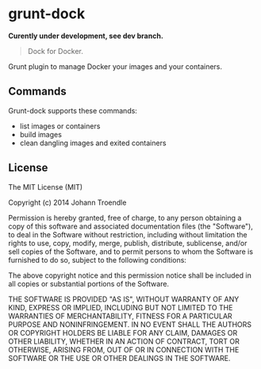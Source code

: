 grunt-dock
==========

**Curently under development, see dev branch.**

> Dock for Docker.

Grunt plugin to manage Docker your images and your containers.


Commands
----

Grunt-dock supports these commands:
* list images or containers
* build images
* clean dangling images and exited containers


License
----

The MIT License (MIT)

Copyright (c) 2014 Johann Troendle

Permission is hereby granted, free of charge, to any person obtaining a copy
of this software and associated documentation files (the "Software"), to deal
in the Software without restriction, including without limitation the rights
to use, copy, modify, merge, publish, distribute, sublicense, and/or sell
copies of the Software, and to permit persons to whom the Software is
furnished to do so, subject to the following conditions:

The above copyright notice and this permission notice shall be included in all
copies or substantial portions of the Software.

THE SOFTWARE IS PROVIDED "AS IS", WITHOUT WARRANTY OF ANY KIND, EXPRESS OR
IMPLIED, INCLUDING BUT NOT LIMITED TO THE WARRANTIES OF MERCHANTABILITY,
FITNESS FOR A PARTICULAR PURPOSE AND NONINFRINGEMENT. IN NO EVENT SHALL THE
AUTHORS OR COPYRIGHT HOLDERS BE LIABLE FOR ANY CLAIM, DAMAGES OR OTHER
LIABILITY, WHETHER IN AN ACTION OF CONTRACT, TORT OR OTHERWISE, ARISING FROM,
OUT OF OR IN CONNECTION WITH THE SOFTWARE OR THE USE OR OTHER DEALINGS IN THE
SOFTWARE.